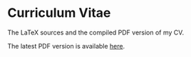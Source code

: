 Curriculum Vitae
===================

The LaTeX sources and the compiled PDF version of my CV. 

The latest PDF version is available [here](https://github.com/vahe-evoyan/curriculum-vitae/releases/download/2016-02-07/curriculum_vitae.pdf).
